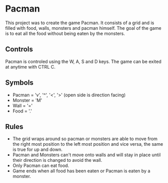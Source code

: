 # Pacman
This project was to create the game Pacman. It consists of a grid and is filled with food, walls, monsters and pacman himself. The goal of the game is to eat all the food without being eaten by the monsters.

## Controls
Pacman is controled using the W, A, S and D keys. The game can be exited at anytime with CTRL C.

## Symbols
- Pacman = 'v', '^', '<', '>' (open side is direction facing)
- Monster = 'M'
- Wall = '='
- Food = '.'

## Rules
- The grid wraps around so pacman or monsters are able to move from the right most position to the left most position and vice versa, the same is true for up and down.
- Pacman and Monsters can't move onto walls and will stay in place until their direction is changed to avoid the wall.
- Only Pacman can eat food.
- Game ends when all food has been eaten or Pacman is eaten by a monster.
